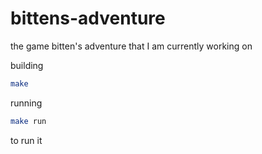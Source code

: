 # bittens-adventure
the game bitten's adventure that I am currently working on

building
```bash
make
```
running
```bash
make run
``` 
to run it
